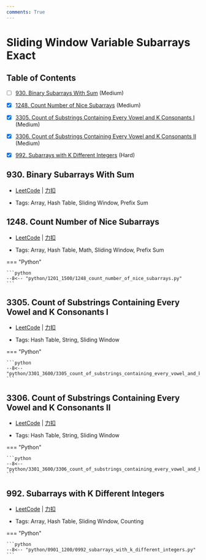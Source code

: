 ```yaml
---
comments: True
---
```


# Sliding Window Variable Subarrays Exact

## Table of Contents

- [ ] [930. Binary Subarrays With Sum](#930-binary-subarrays-with-sum) (Medium)
- [x] [1248. Count Number of Nice Subarrays](#1248-count-number-of-nice-subarrays) (Medium)
- [x] [3305. Count of Substrings Containing Every Vowel and K Consonants I](#3305-count-of-substrings-containing-every-vowel-and-k-consonants-i) (Medium)
- [x] [3306. Count of Substrings Containing Every Vowel and K Consonants II](#3306-count-of-substrings-containing-every-vowel-and-k-consonants-ii) (Medium)
- [x] [992. Subarrays with K Different Integers](#992-subarrays-with-k-different-integers) (Hard)


## 930. Binary Subarrays With Sum

-    [LeetCode](https://leetcode.com/problems/binary-subarrays-with-sum/) | [力扣](https://leetcode.cn/problems/binary-subarrays-with-sum/)

-   Tags: Array, Hash Table, Sliding Window, Prefix Sum



## 1248. Count Number of Nice Subarrays

-    [LeetCode](https://leetcode.com/problems/count-number-of-nice-subarrays/) | [力扣](https://leetcode.cn/problems/count-number-of-nice-subarrays/)

-   Tags: Array, Hash Table, Math, Sliding Window, Prefix Sum

=== "Python"

    ```python
    --8<-- "python/1201_1500/1248_count_number_of_nice_subarrays.py"
    ```



## 3305. Count of Substrings Containing Every Vowel and K Consonants I

-    [LeetCode](https://leetcode.com/problems/count-of-substrings-containing-every-vowel-and-k-consonants-i/) | [力扣](https://leetcode.cn/problems/count-of-substrings-containing-every-vowel-and-k-consonants-i/)

-   Tags: Hash Table, String, Sliding Window

=== "Python"

    ```python
    --8<-- "python/3301_3600/3305_count_of_substrings_containing_every_vowel_and_k_consonants_i.py"
    ```



## 3306. Count of Substrings Containing Every Vowel and K Consonants II

-    [LeetCode](https://leetcode.com/problems/count-of-substrings-containing-every-vowel-and-k-consonants-ii/) | [力扣](https://leetcode.cn/problems/count-of-substrings-containing-every-vowel-and-k-consonants-ii/)

-   Tags: Hash Table, String, Sliding Window

=== "Python"

    ```python
    --8<-- "python/3301_3600/3306_count_of_substrings_containing_every_vowel_and_k_consonants_ii.py"
    ```



## 992. Subarrays with K Different Integers

-    [LeetCode](https://leetcode.com/problems/subarrays-with-k-different-integers/) | [力扣](https://leetcode.cn/problems/subarrays-with-k-different-integers/)

-   Tags: Array, Hash Table, Sliding Window, Counting

=== "Python"

    ```python
    --8<-- "python/0901_1200/0992_subarrays_with_k_different_integers.py"
    ```

